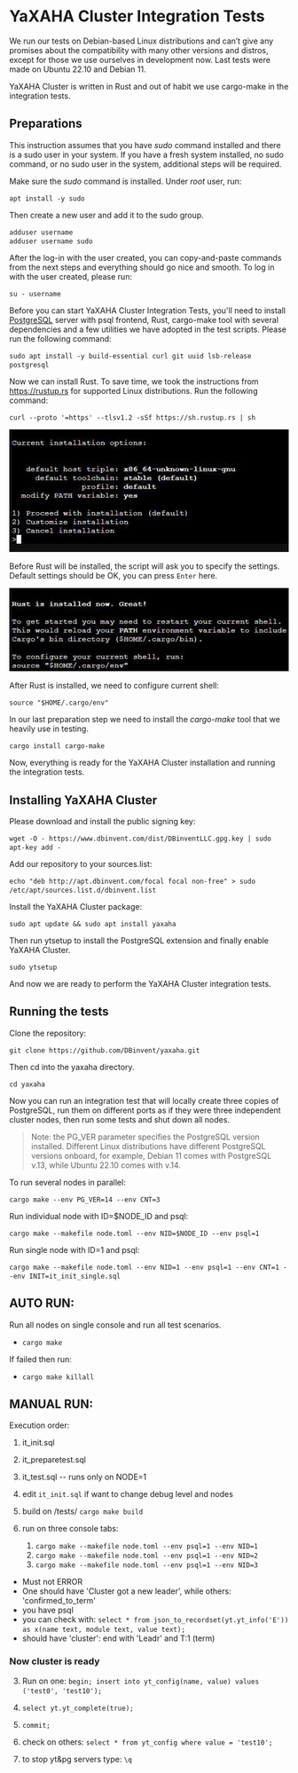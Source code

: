 # YaXAHA Cluster Integration Tests

We run our tests on Debian-based Linux distributions and can’t give any promises about the compatibility with many other versions and distros, except for those we use ourselves in development now. Last tests were made on Ubuntu 22.10 and Debian 11.

YaXAHA Cluster is written in Rust and out of habit we use cargo-make in the integration tests.

## Preparations

This instruction assumes that you have _sudo_ command installed and there is a sudo user in your system. If you have a fresh system installed, no sudo command, or no sudo user in the system, additional steps will be required.

Make sure the _sudo_ command is installed. Under _root_ user, run:

```shell
apt install -y sudo
```

Then create a new user and add it to the sudo group.

```shell
adduser username
adduser username sudo
```

After the log-in with the user created, you can copy-and-paste commands from the next steps and everything should go nice and smooth. To log in with the user created, please run:

```shell
su - username
```

Before you can start YaXAHA Cluster Integration Tests, you'll need to install [PostgreSQL](https://www.postgresql.org/download/linux/debian/) server with psql frontend, Rust, cargo-make tool with several dependencies and a few utilities we have adopted in the test scripts. Please run the following command:

```shell
sudo apt install -y build-essential curl git uuid lsb-release postgresql
```

Now we can install Rust. To save time, we took the instructions from https://rustup.rs for supported Linux distributions. Run the following command:

```shell
curl --proto '=https' --tlsv1.2 -sSf https://sh.rustup.rs | sh
```

![Installing Cargo](https://github.com/DBinvent/yaxaha/blob/main/images/cargo-installation.jpg?raw=true)

Before Rust will be installed, the script will ask you to specify the settings. Default settings should be OK, you can press ```Enter``` here.

![Configuring the current shell](https://github.com/DBinvent/yaxaha/blob/main/images/configure-shell-for-cargo.jpg?raw=true)

After Rust is installed, we need to configure current shell:

```shell
source "$HOME/.cargo/env"
```

In our last preparation step we need to install the _cargo-make_ tool that we heavily use in testing.

```shell
cargo install cargo-make
```

Now, everything is ready for the YaXAHA Cluster installation and running the integration tests.

## Installing YaXAHA Cluster

Please download and install the public signing key:

```shell
wget -O - https://www.dbinvent.com/dist/DBinventLLC.gpg.key | sudo apt-key add -
```

Add our repository to your sources.list:

```shell
echo "deb http://apt.dbinvent.com/focal focal non-free" > sudo /etc/apt/sources.list.d/dbinvent.list
```

Install the YaXAHA Cluster package:

```shell
sudo apt update && sudo apt install yaxaha
```

Then run ytsetup to install the PostgreSQL extension and finally enable YaXAHA Cluster.

```shell
sudo ytsetup
```

And now we are ready to perform the YaXAHA Cluster integration tests.

## Running the tests

Clone the repository:

```shell
git clone https://github.com/DBinvent/yaxaha.git
```

Then cd into the yaxaha directory.

```shell
cd yaxaha
```

Now you can run an integration test that will locally create three copies of PostgreSQL, run them on different ports as if they were three independent cluster nodes, then run some tests and shut down all nodes.

> Note: the PG_VER parameter specifies the PostgreSQL version installed. Different Linux distributions have different PostgreSQL versions onboard, for example, Debian 11 comes with PostgreSQL v.13, while Ubuntu 22.10 comes with v.14.

To run several nodes in parallel:

```shell
cargo make --env PG_VER=14 --env CNT=3
```

Run individual node with ID=$NODE_ID and psql:
```shell
cargo make --makefile node.toml --env NID=$NODE_ID --env psql=1
```

Run single node with ID=1 and psql:
```shell
cargo make --makefile node.toml --env NID=1 --env psql=1 --env CNT=1 --env INIT=it_init_single.sql
```


## AUTO RUN:

Run all nodes on single console and run all test scenarios. 
- `cargo make`


If failed then run:
- `cargo make killall`


## MANUAL RUN:

Execution order:

1. it_init.sql
2. it_preparetest.sql
3. it_test.sql -- runs only on NODE=1


0. edit `it_init.sql` if want to change debug level and nodes 
1. build on /tests/ `cargo make build`
2. run on three console tabs:
   1.  `cargo make --makefile node.toml --env psql=1 --env NID=1`
   2.  `cargo make --makefile node.toml --env psql=1 --env NID=2`
   3.  `cargo make --makefile node.toml --env psql=1 --env NID=3`

 - Must not ERROR
 - One should have 'Cluster got a new leader', while others: 'confirmed_to_term'
 - you have psql
 - you can check with:
 `select * from json_to_recordset(yt.yt_info('E')) as x(name text, module text, value text);`
 - should have 'cluster': end with 'Leadr' and T:1 (term)

### Now cluster is ready

3. Run on one: `begin; insert into yt_config(name, value) values ('test0', 'test10');`
4. `select yt.yt_complete(true);`
5. `commit;`
6. check on others: `select * from yt_config where value = 'test10';`

7. to stop yt&pg servers type: `\q` 
